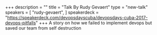 +++
description = ""
title = "Talk By Rudy Gevaert"
type = "new-talk"
speakers = [
        "rudy-gevaert",
]
speakerdeck = "https://speakerdeck.com/devopsdayscuba/devopsdays-cuba-2017-devops-pitfalls"
+++
A story on how we failed to implement devops but saved our team from self destruction